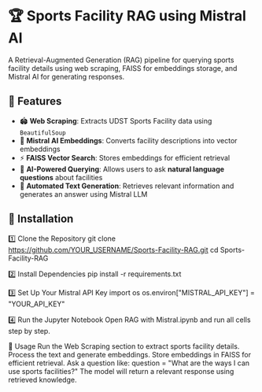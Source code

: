 # 🏆 Sports Facility RAG using Mistral AI

A Retrieval-Augmented Generation (RAG) pipeline for querying sports facility details using web scraping, FAISS for embeddings storage, and Mistral AI for generating responses.

## 📌 Features

- 🏟 **Web Scraping**: Extracts UDST Sports Facility data using `BeautifulSoup`
- 🧠 **Mistral AI Embeddings**: Converts facility descriptions into vector embeddings
- ⚡ **FAISS Vector Search**: Stores embeddings for efficient retrieval
- 🤖 **AI-Powered Querying**: Allows users to ask **natural language questions** about facilities
- 📜 **Automated Text Generation**: Retrieves relevant information and generates an answer using Mistral LLM

## 🚀 Installation

1️⃣ Clone the Repository
git clone https://github.com/YOUR_USERNAME/Sports-Facility-RAG.git
cd Sports-Facility-RAG

2️⃣ Install Dependencies
pip install -r requirements.txt

3️⃣ Set Up Your Mistral API Key
import os
os.environ["MISTRAL_API_KEY"] = "YOUR_API_KEY"

4️⃣ Run the Jupyter Notebook
Open RAG with Mistral.ipynb and run all cells step by step.

📝 Usage
Run the Web Scraping section to extract sports facility details.
Process the text and generate embeddings.
Store embeddings in FAISS for efficient retrieval.
Ask a question like: 
question = "What are the ways I can use sports facilities?"
The model will return a relevant response using retrieved knowledge.


